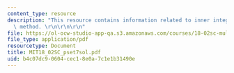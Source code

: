 ```yaml
---
content_type: resource
description: "This resource contains information related to inner integral and shell\
  \ method. \r\n\r\n\r\n"
file: https://ol-ocw-studio-app-qa.s3.amazonaws.com/courses/18-02sc-multivariable-calculus-fall-2010/b4c07dc90604cec18e0a7c1e1b31490e_MIT18_02SC_pset7sol.pdf
file_type: application/pdf
resourcetype: Document
title: MIT18_02SC_pset7sol.pdf
uid: b4c07dc9-0604-cec1-8e0a-7c1e1b31490e
---
```

